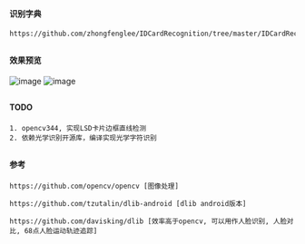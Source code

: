 ##
#### 识别字典
```
https://github.com/zhongfenglee/IDCardRecognition/tree/master/IDCardRecognition/libexidcard
```

##
#### 效果预览
![image](https://github.com/153437803/Ocr_IDCard/blob/master/ScreenRecord_20181116181123.gif )
![image](https://github.com/153437803/Ocr_IDCard/blob/master/ScreenRecord_20181116181153.gif )

##
#### TODO
```
1. opencv344, 实现LSD卡片边框直线检测
2. 依赖光学识别开源库，编译实现光学字符识别
```

##
#### 参考
```
https://github.com/opencv/opencv [图像处理]
```
```
https://github.com/tzutalin/dlib-android [dlib android版本]
```
```
https://github.com/davisking/dlib [效率高于opencv, 可以用作人脸识别, 人脸对比, 68点人脸运动轨迹追踪]
```
